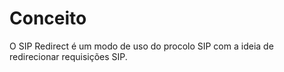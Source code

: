 # Conceito

O SIP Redirect é um modo de uso do procolo SIP com a ideia de redirecionar requisições SIP.
